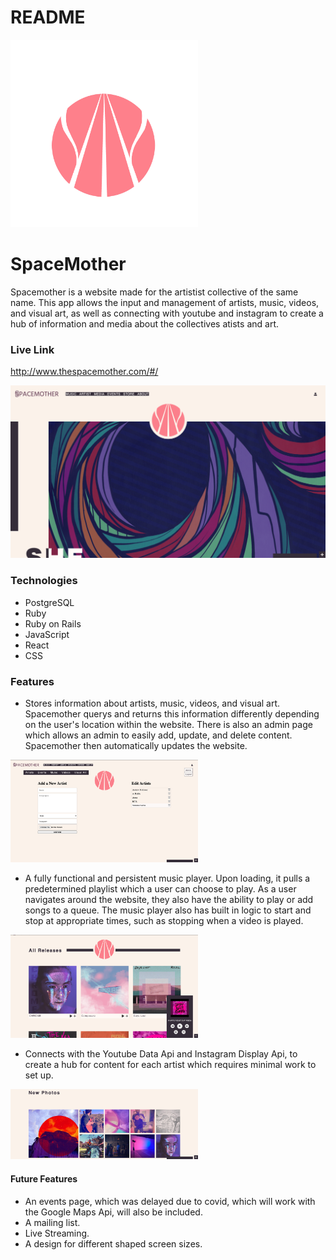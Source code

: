 # README

<img src="./app/assets/images/logo.png" width=300>

# SpaceMother
Spacemother is a website made for the artistist collective of the same name. This app allows the input and management of artists, music, videos, and visual art, as well as connecting with youtube and instagram to create a hub of information and media about the collectives atists and art.


### Live Link
http://www.thespacemother.com/#/

<img src="./app/assets/images/screenshot1.png" width=600>

### Technologies
- PostgreSQL
- Ruby
- Ruby on Rails
- JavaScript
- React
- CSS

### Features
- Stores information about artists, music, videos, and visual art. Spacemother querys and returns this information differently depending on the user's location within the website. There is also an admin page which allows an admin to easily add, update, and delete content. Spacemother then automatically updates the website.
<img src="./app/assets/images/screenshot3.png" width=300>

- A fully functional and persistent music player. Upon loading, it pulls a predetermined playlist which a user can choose to play. As a user navigates around the website, they also have the ability to play or add songs to a queue. The music player also has built in logic to start and stop at appropriate times, such as stopping when a video is played.
<img src="./app/assets/images/screenshot2.png" width=300>

- Connects with the Youtube Data Api and Instagram Display Api, to create a hub for content for each artist which requires minimal work to set up.
<img src="./app/assets/images/screenshot4.png" width=300>


#### Future Features
- An events page, which was delayed due to covid, which will work with the Google Maps Api, will also be included.
- A mailing list.
- Live Streaming.
- A design for different shaped screen sizes.
